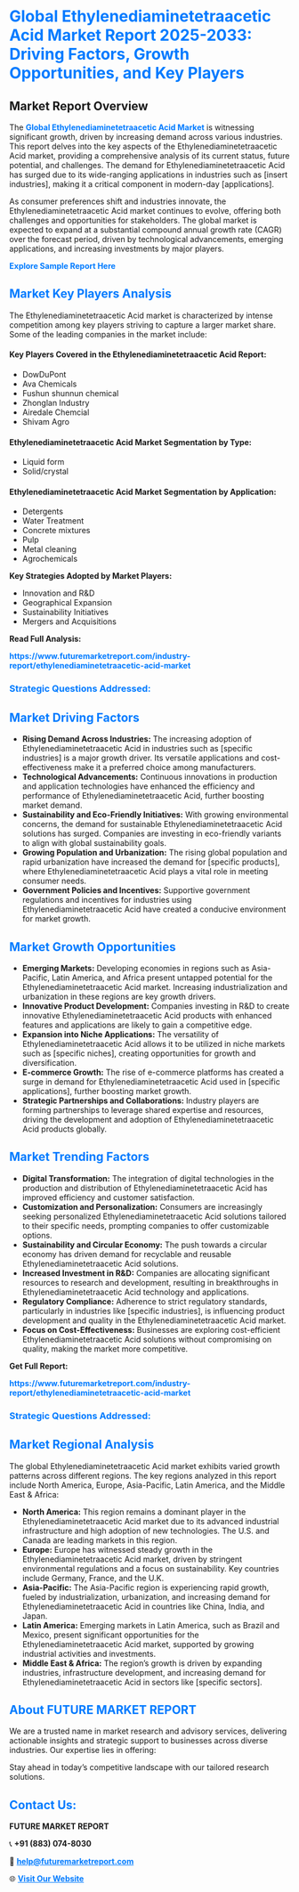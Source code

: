 <h1 style="color: #007BFF;">Global Ethylenediaminetetraacetic Acid Market Report 2025-2033: Driving Factors, Growth Opportunities, and Key Players</h1>

<section id="overview">
<h2>Market Report Overview</h2>
<p>The <a href="https://www.futuremarketreport.com/industry-report/ethylenediaminetetraacetic-acid-market" style="color: #007BFF; text-decoration: none;"><strong>Global Ethylenediaminetetraacetic Acid Market</strong></a> is witnessing significant growth, driven by increasing demand across various industries. This report delves into the key aspects of the Ethylenediaminetetraacetic Acid market, providing a comprehensive analysis of its current status, future potential, and challenges. The demand for Ethylenediaminetetraacetic Acid has surged due to its wide-ranging applications in industries such as [insert industries], making it a critical component in modern-day [applications].</p>
<p>As consumer preferences shift and industries innovate, the Ethylenediaminetetraacetic Acid market continues to evolve, offering both challenges and opportunities for stakeholders. The global market is expected to expand at a substantial compound annual growth rate (CAGR) over the forecast period, driven by technological advancements, emerging applications, and increasing investments by major players.</p>
</section>

<section id="overview">
<p><a href="https://www.futuremarketreport.com/request-sample/reportId=61531" style="color: #007BFF; text-decoration: none;"><strong>Explore Sample Report Here</strong></a></p>
</section>

<section id="key-players">
<h2 style="color: #007BFF;">Market Key Players Analysis</h2>
<p>The Ethylenediaminetetraacetic Acid market is characterized by intense competition among key players striving to capture a larger market share. Some of the leading companies in the market include:</p>
<h4>Key Players Covered in the Ethylenediaminetetraacetic Acid Report:</h4>
<ul><li>DowDuPont</li><li>Ava Chemicals</li><li>Fushun shunnun chemical</li><li>Zhonglan Industry</li><li>Airedale Chemcial</li><li>Shivam Agro</li></ul>
<h4>Ethylenediaminetetraacetic Acid Market Segmentation by Type:</h4>
<ul><li>Liquid form</li><li>Solid/crystal</li></ul>

<h4>Ethylenediaminetetraacetic Acid Market Segmentation by Application:</h4>
<ul><li>Detergents</li><li>Water Treatment</li><li>Concrete mixtures</li><li>Pulp</li><li>Metal cleaning</li><li>Agrochemicals</li></ul>
<p><strong>Key Strategies Adopted by Market Players:</strong></p>
<ul>
<li>Innovation and R&D</li>
<li>Geographical Expansion</li>
<li>Sustainability Initiatives</li>
<li>Mergers and Acquisitions</li>
</ul>
</section>

<section>
<p><strong>Read Full Analysis: </strong></p><a href="https://www.futuremarketreport.com/industry-report/ethylenediaminetetraacetic-acid-market" style="color: #007BFF; text-decoration: none;"><strong>https://www.futuremarketreport.com/industry-report/ethylenediaminetetraacetic-acid-market</strong></a>
<h3 style="color: #007BFF;">Strategic Questions Addressed:</h3>
</section>

<section id="driving-factors">
<h2 style="color: #007BFF;">Market Driving Factors</h2>
<ul>
<li><strong>Rising Demand Across Industries:</strong> The increasing adoption of Ethylenediaminetetraacetic Acid in industries such as [specific industries] is a major growth driver. Its versatile applications and cost-effectiveness make it a preferred choice among manufacturers.</li>
<li><strong>Technological Advancements:</strong> Continuous innovations in production and application technologies have enhanced the efficiency and performance of Ethylenediaminetetraacetic Acid, further boosting market demand.</li>
<li><strong>Sustainability and Eco-Friendly Initiatives:</strong> With growing environmental concerns, the demand for sustainable Ethylenediaminetetraacetic Acid solutions has surged. Companies are investing in eco-friendly variants to align with global sustainability goals.</li>
<li><strong>Growing Population and Urbanization:</strong> The rising global population and rapid urbanization have increased the demand for [specific products], where Ethylenediaminetetraacetic Acid plays a vital role in meeting consumer needs.</li>
<li><strong>Government Policies and Incentives:</strong> Supportive government regulations and incentives for industries using Ethylenediaminetetraacetic Acid have created a conducive environment for market growth.</li>
</ul>
</section>

<section id="growth-opportunities">
<h2 style="color: #007BFF;">Market Growth Opportunities</h2>
<ul>
<li><strong>Emerging Markets:</strong> Developing economies in regions such as Asia-Pacific, Latin America, and Africa present untapped potential for the Ethylenediaminetetraacetic Acid market. Increasing industrialization and urbanization in these regions are key growth drivers.</li>
<li><strong>Innovative Product Development:</strong> Companies investing in R&D to create innovative Ethylenediaminetetraacetic Acid products with enhanced features and applications are likely to gain a competitive edge.</li>
<li><strong>Expansion into Niche Applications:</strong> The versatility of Ethylenediaminetetraacetic Acid allows it to be utilized in niche markets such as [specific niches], creating opportunities for growth and diversification.</li>
<li><strong>E-commerce Growth:</strong> The rise of e-commerce platforms has created a surge in demand for Ethylenediaminetetraacetic Acid used in [specific applications], further boosting market growth.</li>
<li><strong>Strategic Partnerships and Collaborations:</strong> Industry players are forming partnerships to leverage shared expertise and resources, driving the development and adoption of Ethylenediaminetetraacetic Acid products globally.</li>
</ul>
</section>

<section id="trending-factors">
<h2 style="color: #007BFF;">Market Trending Factors</h2>
<ul>
<li><strong>Digital Transformation:</strong> The integration of digital technologies in the production and distribution of Ethylenediaminetetraacetic Acid has improved efficiency and customer satisfaction.</li>
<li><strong>Customization and Personalization:</strong> Consumers are increasingly seeking personalized Ethylenediaminetetraacetic Acid solutions tailored to their specific needs, prompting companies to offer customizable options.</li>
<li><strong>Sustainability and Circular Economy:</strong> The push towards a circular economy has driven demand for recyclable and reusable Ethylenediaminetetraacetic Acid solutions.</li>
<li><strong>Increased Investment in R&D:</strong> Companies are allocating significant resources to research and development, resulting in breakthroughs in Ethylenediaminetetraacetic Acid technology and applications.</li>
<li><strong>Regulatory Compliance:</strong> Adherence to strict regulatory standards, particularly in industries like [specific industries], is influencing product development and quality in the Ethylenediaminetetraacetic Acid market.</li>
<li><strong>Focus on Cost-Effectiveness:</strong> Businesses are exploring cost-efficient Ethylenediaminetetraacetic Acid solutions without compromising on quality, making the market more competitive.</li>
</ul>
</section>

<section>
<p><strong>Get Full Report: </strong></p><a href="https://www.futuremarketreport.com/industry-report/ethylenediaminetetraacetic-acid-market" style="color: #007BFF; text-decoration: none;"><strong>https://www.futuremarketreport.com/industry-report/ethylenediaminetetraacetic-acid-market</strong></a>
<h3 style="color: #007BFF;">Strategic Questions Addressed:</h3>
</section>


<section id="regional-analysis">
<h2 style="color: #007BFF;">Market Regional Analysis</h2>
<p>The global Ethylenediaminetetraacetic Acid market exhibits varied growth patterns across different regions. The key regions analyzed in this report include North America, Europe, Asia-Pacific, Latin America, and the Middle East & Africa:</p>
<ul>
<li><strong>North America:</strong> This region remains a dominant player in the Ethylenediaminetetraacetic Acid market due to its advanced industrial infrastructure and high adoption of new technologies. The U.S. and Canada are leading markets in this region.</li>
<li><strong>Europe:</strong> Europe has witnessed steady growth in the Ethylenediaminetetraacetic Acid market, driven by stringent environmental regulations and a focus on sustainability. Key countries include Germany, France, and the U.K.</li>
<li><strong>Asia-Pacific:</strong> The Asia-Pacific region is experiencing rapid growth, fueled by industrialization, urbanization, and increasing demand for Ethylenediaminetetraacetic Acid in countries like China, India, and Japan.</li>
<li><strong>Latin America:</strong> Emerging markets in Latin America, such as Brazil and Mexico, present significant opportunities for the Ethylenediaminetetraacetic Acid market, supported by growing industrial activities and investments.</li>
<li><strong>Middle East & Africa:</strong> The region’s growth is driven by expanding industries, infrastructure development, and increasing demand for Ethylenediaminetetraacetic Acid in sectors like [specific sectors].</li>
</ul>
</section>

<footer>
<h2 style="color: #007BFF;">About FUTURE MARKET REPORT</h2>
<p>We are a trusted name in market research and advisory services, delivering actionable insights and strategic support to businesses across diverse industries. Our expertise lies in offering:</p>

<p>Stay ahead in today’s competitive landscape with our tailored research solutions.</p>

<h2 style="color: #007BFF;">Contact Us:</h2>
<p><strong>FUTURE MARKET REPORT</strong></p>
<p>📞 <strong>+91 (883) 074-8030</strong></p>
<p>📧 <strong><a href="mailto:help@futuremarketreport.com" style="color: #007BFF;">help@futuremarketreport.com</a></strong></p>
<p>🌐 <strong><a href="https://www.futuremarketreport.com/" style="color: #007BFF;">Visit Our Website</a></strong></p>
</footer>